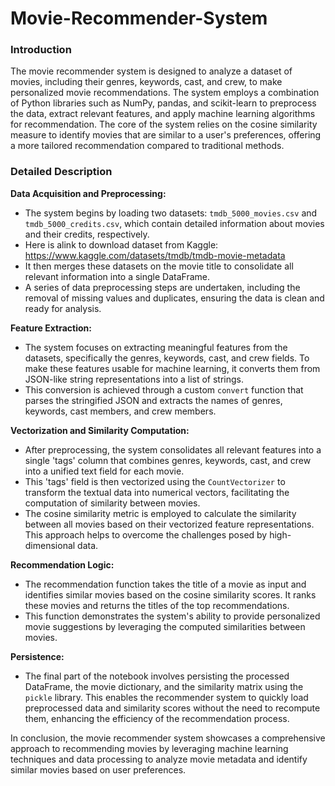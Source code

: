# Movie-Recommender-System

### Introduction

The movie recommender system is designed to analyze a dataset of movies, including their genres, keywords, cast, and crew, to make personalized movie recommendations. The system employs a combination of Python libraries such as NumPy, pandas, and scikit-learn to preprocess the data, extract relevant features, and apply machine learning algorithms for recommendation. The core of the system relies on the cosine similarity measure to identify movies that are similar to a user's preferences, offering a more tailored recommendation compared to traditional methods.

### Detailed Description

**Data Acquisition and Preprocessing:**
- The system begins by loading two datasets: `tmdb_5000_movies.csv` and `tmdb_5000_credits.csv`, which contain detailed information about movies and their credits, respectively.
- Here is alink to download dataset from Kaggle: https://www.kaggle.com/datasets/tmdb/tmdb-movie-metadata
- It then merges these datasets on the movie title to consolidate all relevant information into a single DataFrame.
- A series of data preprocessing steps are undertaken, including the removal of missing values and duplicates, ensuring the data is clean and ready for analysis.

**Feature Extraction:**
- The system focuses on extracting meaningful features from the datasets, specifically the genres, keywords, cast, and crew fields. To make these features usable for machine learning, it converts them from JSON-like string representations into a list of strings.
- This conversion is achieved through a custom `convert` function that parses the stringified JSON and extracts the names of genres, keywords, cast members, and crew members.

**Vectorization and Similarity Computation:**
- After preprocessing, the system consolidates all relevant features into a single 'tags' column that combines genres, keywords, cast, and crew into a unified text field for each movie.
- This 'tags' field is then vectorized using the `CountVectorizer` to transform the textual data into numerical vectors, facilitating the computation of similarity between movies.
- The cosine similarity metric is employed to calculate the similarity between all movies based on their vectorized feature representations. This approach helps to overcome the challenges posed by high-dimensional data.

**Recommendation Logic:**
- The recommendation function takes the title of a movie as input and identifies similar movies based on the cosine similarity scores. It ranks these movies and returns the titles of the top recommendations.
- This function demonstrates the system's ability to provide personalized movie suggestions by leveraging the computed similarities between movies.

**Persistence:**
- The final part of the notebook involves persisting the processed DataFrame, the movie dictionary, and the similarity matrix using the `pickle` library. This enables the recommender system to quickly load preprocessed data and similarity scores without the need to recompute them, enhancing the efficiency of the recommendation process.

In conclusion, the movie recommender system showcases a comprehensive approach to recommending movies by leveraging machine learning techniques and data processing to analyze movie metadata and identify similar movies based on user preferences.
